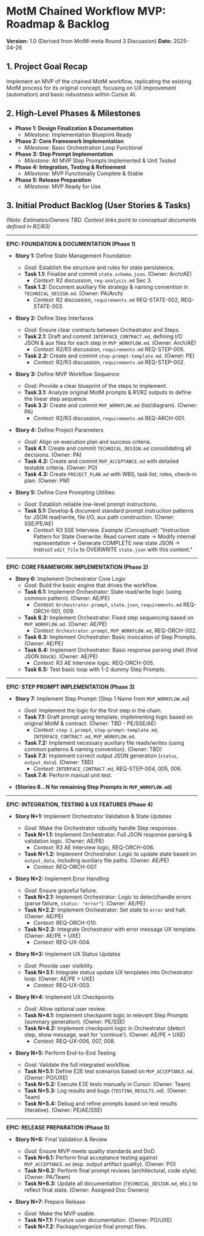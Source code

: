 # MotM Chained Workflow MVP: Roadmap & Backlog

**Version:** 1.0 (Derived from MotM-meta Round 3 Discussion)
**Date:** 2025-04-26

## 1. Project Goal Recap

Implement an MVP of the chained MotM workflow, replicating the existing MotM process for its original concept, focusing on UX improvement (automation) and basic robustness within Cursor AI.

## 2. High-Level Phases & Milestones

*   **Phase 1: Design Finalization & Documentation**
    *   *Milestone:* Implementation Blueprint Ready
*   **Phase 2: Core Framework Implementation**
    *   *Milestone:* Basic Orchestration Loop Functional
*   **Phase 3: Step Prompt Implementation**
    *   *Milestone:* All MVP Step Prompts Implemented & Unit Tested
*   **Phase 4: Integration, Testing & Refinement**
    *   *Milestone:* MVP Functionally Complete & Stable
*   **Phase 5: Release Preparation**
    *   *Milestone:* MVP Ready for Use

## 3. Initial Product Backlog (User Stories & Tasks)

*(Note: Estimates/Owners TBD. Context links point to conceptual documents defined in R2/R3)*

--- 

**EPIC: FOUNDATION & DOCUMENTATION (Phase 1)**

*   **Story 1:** Define State Management Foundation
    *   *Goal:* Establish the structure and rules for state persistence.
    *   **Task 1.1:** Finalize and commit `state.schema.json`. (Owner: Arch/AE)
        *   *Context:* R2 discussion, `req-analysis.md` Sec 3.
    *   **Task 1.2:** Document auxiliary file strategy & naming convention in `TECHNICAL_DESIGN.md`. (Owner: PA/Arch)
        *   *Context:* R2 discussion, `requirements.md` REQ-STATE-002, REQ-STATE-003.

*   **Story 2:** Define Step Interfaces
    *   *Goal:* Ensure clear contracts between Orchestrator and Steps.
    *   **Task 2.1:** Draft and commit `INTERFACE_CONTRACT.md`, defining I/O JSON & aux files for each step in `MVP_WORKFLOW.md`. (Owner: Arch/AE)
        *   *Context:* R2/R3 discussion, `requirements.md` REQ-STEP-005.
    *   **Task 2.2:** Create and commit `step-prompt-template.md`. (Owner: PE)
        *   *Context:* R2/R3 discussion, `requirements.md` REQ-STEP-002.

*   **Story 3:** Define MVP Workflow Sequence
    *   *Goal:* Provide a clear blueprint of the steps to implement.
    *   **Task 3.1:** Analyze original MotM prompts & R1/R2 outputs to define the linear step sequence.
    *   **Task 3.2:** Create and commit `MVP_WORKFLOW.md` (list/diagram). (Owner: PA)
        *   *Context:* R2/R3 discussion, `requirements.md` REQ-ARCH-001.

*   **Story 4:** Define Project Parameters
    *   *Goal:* Align on execution plan and success criteria.
    *   **Task 4.1:** Create and commit `TECHNICAL_DESIGN.md` consolidating all decisions. (Owner: PA)
    *   **Task 4.2:** Create and commit `MVP_ACCEPTANCE.md` with detailed testable criteria. (Owner: PO)
    *   **Task 4.3:** Create `PROJECT_PLAN.md` with WBS, task list, roles, check-in plan. (Owner: PM)

*   **Story 5:** Define Core Prompting Utilities
    *   *Goal:* Establish reliable low-level prompt instructions.
    *   **Task 5.1:** Develop & document standard prompt instruction patterns for JSON read/write, file I/O, aux path construction. (Owner: SSE/PE/AE)
        *   *Context:* R3 SSE Interview. *Example (Conceptual)*: "Instruction Pattern for State Overwrite: Read current state -> Modify internal representation -> Generate COMPLETE new state JSON -> Instruct `edit_file` to OVERWRITE `state.json` with this content."

--- 

**EPIC: CORE FRAMEWORK IMPLEMENTATION (Phase 2)**

*   **Story 6:** Implement Orchestrator Core Logic
    *   *Goal:* Build the basic engine that drives the workflow.
    *   **Task 6.1:** Implement Orchestrator: State read/write logic (using common pattern). (Owner: AE/PE)
        *   *Context:* `Orchestrator.prompt`, `state.json`, `requirements.md` REQ-ORCH-001, 009.
    *   **Task 6.2:** Implement Orchestrator: Fixed step sequencing based on `MVP_WORKFLOW.md`. (Owner: AE/PE)
        *   *Context:* `Orchestrator.prompt`, `MVP_WORKFLOW.md`, REQ-ORCH-002.
    *   **Task 6.3:** Implement Orchestrator: Basic invocation of Step Prompts. (Owner: AE/PE)
    *   **Task 6.4:** Implement Orchestrator: Basic response parsing shell (find JSON block). (Owner: AE/PE)
        *   *Context:* R3 AE Interview logic. REQ-ORCH-005.
    *   **Task 6.5:** Test basic loop with 1-2 dummy Step Prompts.

--- 

**EPIC: STEP PROMPT IMPLEMENTATION (Phase 3)**

*   **Story 7:** Implement Step Prompt: [Step 1 Name from `MVP_WORKFLOW.md`]
    *   *Goal:* Implement the logic for the first step in the chain.
    *   **Task 7.1:** Draft prompt using template, implementing logic based on original MotM & contract. (Owner: TBD - PE/SSE/AE)
        *   *Context:* `step-1.prompt`, `step-prompt-template.md`, `INTERFACE_CONTRACT.md`, `MVP_WORKFLOW.md`.
    *   **Task 7.2:** Implement necessary auxiliary file reads/writes (using common patterns & naming convention). (Owner: TBD)
    *   **Task 7.3:** Implement correct output JSON generation (`status`, `output_data`). (Owner: TBD)
        *   *Context:* `INTERFACE_CONTRACT.md`, REQ-STEP-004, 005, 006.
    *   **Task 7.4:** Perform manual unit test.

*   **(Stories 8...N for remaining Step Prompts in `MVP_WORKFLOW.md`)**

--- 

**EPIC: INTEGRATION, TESTING & UX FEATURES (Phase 4)**

*   **Story N+1:** Implement Orchestrator Validation & State Updates
    *   *Goal:* Make the Orchestrator robustly handle Step responses.
    *   **Task N+1.1:** Implement Orchestrator: Full JSON response parsing & validation logic. (Owner: AE/PE)
        *   *Context:* R3 AE Interview logic, REQ-ORCH-006.
    *   **Task N+1.2:** Implement Orchestrator: Logic to update state based on `output_data`, including auxiliary file paths. (Owner: AE/PE)
        *   *Context:* REQ-ORCH-007.

*   **Story N+2:** Implement Error Handling
    *   *Goal:* Ensure graceful failure.
    *   **Task N+2.1:** Implement Orchestrator: Logic to detect/handle errors (parse failure, `status: "error"`). (Owner: AE/PE)
    *   **Task N+2.2:** Implement Orchestrator: Set state to `error` and halt. (Owner: AE/PE)
        *   *Context:* REQ-ORCH-010.
    *   **Task N+2.3:** Integrate Orchestrator with error message UX template. (Owner: AE/PE + UXE)
        *   *Context:* REQ-UX-004.

*   **Story N+3:** Implement UX Status Updates
    *   *Goal:* Provide user visibility.
    *   **Task N+3.1:** Integrate status update UX templates into Orchestrator loop. (Owner: AE/PE + UXE)
        *   *Context:* REQ-UX-003.

*   **Story N+4:** Implement UX Checkpoints
    *   *Goal:* Allow optional user review.
    *   **Task N+4.1:** Implement checkpoint logic in relevant Step Prompts (summary generation). (Owner: PE/SSE)
    *   **Task N+4.2:** Implement checkpoint logic in Orchestrator (detect step, show message, wait for 'continue'). (Owner: AE/PE + UXE)
        *   *Context:* REQ-UX-006, 007, 008.

*   **Story N+5:** Perform End-to-End Testing
    *   *Goal:* Validate the full integrated workflow.
    *   **Task N+5.1:** Define E2E test scenarios based on `MVP_ACCEPTANCE.md`. (Owner: PO/UXE)
    *   **Task N+5.2:** Execute E2E tests manually in Cursor. (Owner: Team)
    *   **Task N+5.3:** Log results and bugs (`TESTING_RESULTS.md`). (Owner: Team)
    *   **Task N+5.4:** Debug and refine prompts based on test results (Iterative). (Owner: PE/AE/SSE)

--- 

**EPIC: RELEASE PREPARATION (Phase 5)**

*   **Story N+6:** Final Validation & Review
    *   *Goal:* Ensure MVP meets quality standards and DoD.
    *   **Task N+6.1:** Perform final acceptance testing against `MVP_ACCEPTANCE.md` (esp. output artifact quality). (Owner: PO)
    *   **Task N+6.2:** Perform final prompt reviews (architectural, code style). (Owner: PA/Team)
    *   **Task N+6.3:** Update all documentation (`TECHNICAL_DESIGN.md`, etc.) to reflect final state. (Owner: Assigned Doc Owners)

*   **Story N+7:** Prepare Release
    *   *Goal:* Make the MVP usable.
    *   **Task N+7.1:** Finalize user documentation. (Owner: PO/UXE)
    *   **Task N+7.2:** Package/organize final prompt files. 
